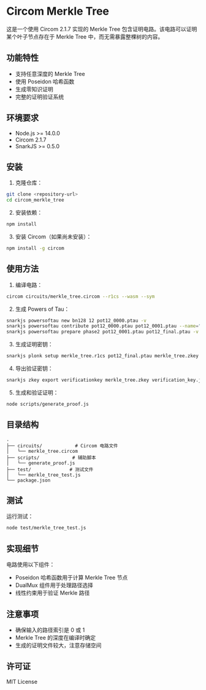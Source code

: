 # Circom Merkle Tree

这是一个使用 Circom 2.1.7 实现的 Merkle Tree 包含证明电路。该电路可以证明某个叶子节点存在于 Merkle Tree 中，而无需暴露整棵树的内容。

## 功能特性

- 支持任意深度的 Merkle Tree
- 使用 Poseidon 哈希函数
- 生成零知识证明
- 完整的证明验证系统

## 环境要求

- Node.js >= 14.0.0
- Circom 2.1.7
- SnarkJS >= 0.5.0

## 安装

1. 克隆仓库：
```bash
git clone <repository-url>
cd circom_merkle_tree
```

2. 安装依赖：
```bash
npm install
```

3. 安装 Circom（如果尚未安装）：
```bash
npm install -g circom
```

## 使用方法

1. 编译电路：
```bash
circom circuits/merkle_tree.circom --r1cs --wasm --sym
```

2. 生成 Powers of Tau：
```bash
snarkjs powersoftau new bn128 12 pot12_0000.ptau -v
snarkjs powersoftau contribute pot12_0000.ptau pot12_0001.ptau --name="First contribution" -v
snarkjs powersoftau prepare phase2 pot12_0001.ptau pot12_final.ptau -v
```

3. 生成证明密钥：
```bash
snarkjs plonk setup merkle_tree.r1cs pot12_final.ptau merkle_tree.zkey
```

4. 导出验证密钥：
```bash
snarkjs zkey export verificationkey merkle_tree.zkey verification_key.json
```

5. 生成和验证证明：
```bash
node scripts/generate_proof.js
```

## 目录结构

```
.
├── circuits/            # Circom 电路文件
│   └── merkle_tree.circom
├── scripts/            # 辅助脚本
│   └── generate_proof.js
├── test/              # 测试文件
│   └── merkle_tree_test.js
└── package.json
```

## 测试

运行测试：
```bash
node test/merkle_tree_test.js
```

## 实现细节

电路使用以下组件：
- Poseidon 哈希函数用于计算 Merkle Tree 节点
- DualMux 组件用于处理路径选择
- 线性约束用于验证 Merkle 路径

## 注意事项

- 确保输入的路径索引是 0 或 1
- Merkle Tree 的深度在编译时确定
- 生成的证明文件较大，注意存储空间


## 许可证

MIT License 